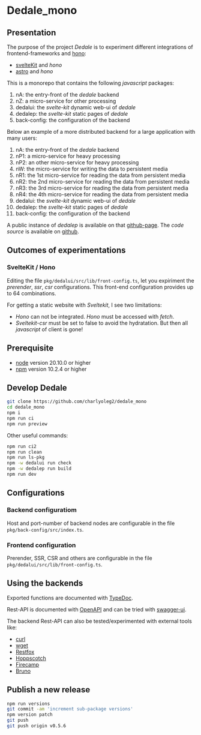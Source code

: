 Dedale\_mono
============


Presentation
------------

The purpose of the project *Dedale* is to experiment different integrations of frontend-frameworks and [hono](https://hono.dev/):
- [svelteKit](https://svelte.dev/) and *hono*
- [astro](https://astro.build) and *hono*


This is a monorepo that contains the following *javascript* packages:

1. nA: the entry-front of the *dedale* backend
2. nZ: a micro-service for other processing
3. dedalui: the *svelte-kit* dynamic web-ui of *dedale*
4. dedalep: the *svelte-kit* static pages of *dedale*
5. back-config: the configuration of the backend

Below an example of a more distributed backend for a large application with many users:

1. nA: the entry-front of the *dedale* backend
2. nP1: a micro-service for heavy processing
3. nP2: an other micro-service for heavy processing
4. nW: the micro-service for writing the data to persistent media
5. nR1: the 1st micro-service for reading the data from persistent media
6. nR2: the 2nd micro-service for reading the data from persistent media
7. nR3: the 3rd micro-service for reading the data from persistent media
8. nR4: the 4th micro-service for reading the data from persistent media
9. dedalui: the *svelte-kit* dynamic web-ui of *dedale*
10. dedalep: the *svelte-kit* static pages of *dedale*
11. back-config: the configuration of the backend

A public instance of *dedalep* is available on that [github-page](https://charlyoleg2.github.io/dedale_mono/).
The *code source* is available on [github](https://github.com/charlyoleg2/dedale_mono).


Outcomes of experimentations
----------------------------

### SvelteKit / Hono

Editing the file `pkg/dedalui/src/lib/front-config.ts`, let you expiriment the *prerender*, *ssr*, *csr* configurations.
This front-end configuration provides up to 64 combinations.

For getting a static website with *Sveltekit*, I see two limitations:
- *Hono* can not be integrated. *Hono* must be accessed with *fetch*.
- *Sveltekit-csr* must be set to false to avoid the hydratation. But then all *javascript* of client is gone!



Prerequisite
------------

- [node](https://nodejs.org) version 20.10.0 or higher
- [npm](https://docs.npmjs.com/cli/v10/commands/npm) version 10.2.4 or higher


Develop Dedale
--------------

```bash
git clone https://github.com/charlyoleg2/dedale_mono
cd dedale_mono
npm i
npm run ci
npm run preview
```

Other useful commands:
```bash
npm run ci2
npm run clean
npm run ls-pkg
npm -w dedalui run check
npm -w dedalep run build
npm run dev
```

Configurations
--------------

### Backend configuratiom

Host and port-number of backend nodes are configurable in the file `pkg/back-config/src/index.ts`.

### Frontend configuration

Prerender, SSR, CSR and others are configurable in the file `pkg/dedalui/src/lib/front-config.ts`.


Using the backends
------------------

Exported functions are documented with [TypeDoc](https://charlyoleg2.github.io/dedale_mono/docs/apidoc/).

Rest-API is documented with [OpenAPI](http://localhost:3010/doc) and can be tried with [swagger-ui](http://localhost:3010/swagger).

The backend Rest-API can also be tested/experimented with external tools like:
- [curl](https://curl.se/)
- [wget](https://www.gnu.org/software/wget/manual/html_node/index.html)
- [Restfox](https://restfox.dev/)
- [Hoppscotch](https://hoppscotch.io/)
- [Firecamp](https://firecamp.io/)
- [Bruno](https://www.usebruno.com/)


Publish a new release
---------------------

```bash
npm run versions
git commit -am 'increment sub-package versions'
npm version patch
git push
git push origin v0.5.6
```
